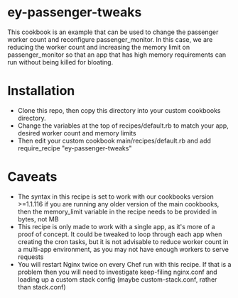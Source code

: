 ey-passenger-tweaks
===================
This cookbook is an example that can be used to change the passenger worker count and
reconfigure passenger_monitor. In this case, we are reducing the worker count and
increasing the memory limit on passenger_monitor so that an app that has high memory
requirements can run without being killed for bloating.

Installation
============
* Clone this repo, then copy this directory into your custom cookbooks directory.
* Change the variables at the top of recipes/default.rb to match your app, desired
worker count and memory limits
* Then edit your custom cookbook main/recipes/default.rb and add
    require_recipe "ey-passenger-tweaks"

Caveats
=======
* The syntax in this recipe is set to work with our cookbooks version >=1.1.116
if you are running any older version of the main cookbooks, then the memory_limit
variable in the recipe needs to be provided in bytes, not MB
* This recipe is only made to work with a single app, as it's more of a proof of
concept. It could be tweaked to loop through each app when creating the cron tasks, but
it is not advisable to reduce worker count in a multi-app environment, as you may not
have enough workers to serve requests
* You will restart Nginx twice on every Chef run with this recipe. If that is a problem
then you will need to investigate keep-filing nginx.conf and loading up a custom stack
config (maybe custom-stack.conf, rather than stack.conf)